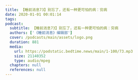 ```yaml
---
title: 【睡前消息73】别忘了，还有一种更可怕的病：穷病
date: 2020-01-01 00:01:14
tags:
podcast:
  subtitle: 【睡前消息73】别忘了，还有一种更可怕的病：穷病
  authors: ['《睡前消息》编辑部']
  cover: /podcasts/main/assets/logo.png
  duration: 881
  media:
    url: https://podstatic.bedtime.news/main/1-100/73.mp3
    size: 21140352
    type: audio/mpeg
  chapters: null
  references: null
---
```

